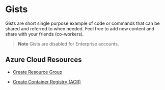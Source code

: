 # Gists

Gists are short single purpose example of code or commands that can be shared and referred to when needed. Feel free to add new content and share with your friends (co-workers).

> **Note**
> Gists are disabled for Enterprise accounts.

## Azure Cloud Resources

- [Create Resource Group](/gists/azure-resourcegroup.md)

- [Create Container Registry (ACR)](/gists/azure-container-registry.md)
